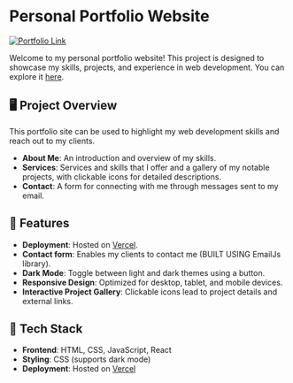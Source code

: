 # Personal Portfolio Website

[![Portfolio Link](https://img.shields.io/badge/View-Portfolio-blue?style=for-the-badge&logo=vercel)](https://personal-portfolio-six-mu-24.vercel.app/#contact)

Welcome to my personal portfolio website! This project is designed to showcase my skills, projects, and experience in web development. You can explore it [here](https://personal-portfolio-six-mu-24.vercel.app/#contact).

## 🖥️ Project Overview

This portfolio site can be used to highlight my web development skills and reach out to my clients.

- **About Me**: An introduction and overview of my skills.
- **Services**: Services and skills that I offer and a gallery of my notable projects, with clickable icons for detailed descriptions.
- **Contact**: A form for connecting with me through messages sent to my email.

## 🌟 Features
- **Deployment**: Hosted on [Vercel](https://vercel.com/).
- **Contact form**: Enables my clients to contact me (BUILT USING EmailJs library).
- **Dark Mode**: Toggle between light and dark themes using a button.
- **Responsive Design**: Optimized for desktop, tablet, and mobile devices.
- **Interactive Project Gallery**: Clickable icons lead to project details and external links.
  

## 🚀 Tech Stack

- **Frontend**: HTML, CSS, JavaScript, React
- **Styling**: CSS (supports dark mode)
- **Deployment**: Hosted on [Vercel](https://vercel.com/)



